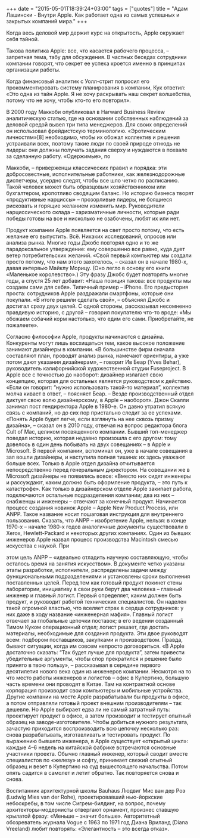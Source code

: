 +++
date = "2015-05-01T18:39:24+03:00"
tags = ["quotes"]
title = "Адам Лашински - Внутри Apple. Как работает одна из самых успешных и закрытых компаний мира."
+++

Когда весь деловой мир держит курс на открытость, Apple окружает себя тайной.

Такова политика Apple: все, что касается рабочего процесса, – запретная тема,
табу для обсуждения. В частных беседах сотрудники компании говорят, что секрет
ее успеха кроется именно в принципах организации работы.

Когда финансовый аналитик с Уолл-стрит попросил его прокомментировать систему
планирования в компании, Кук ответил: «Это одна из тайн Apple. Я не хочу
раскрывать наш секрет волшебства, потому что не хочу, чтобы кто-то его
повторил».

В 2000 году Маккоби опубликовал в Harward Business Review аналитическую статью,
где на основании собственных наблюдений за деловой средой вывел три типа
менеджеров. Для своих определений он использовал фрейдистскую терминологию.
«Эротическим личностям»[8] необходимо, чтобы их обожал коллектив и решения
устраивали всех, поэтому такие люди по своей природе отнюдь не лидеры: они
должны получать задания сверху и нуждаются в похвале за сделанную работу.
«Одержимые», по

Маккоби, – приверженцы классических правил и порядка: эти добросовестные,
исполнительные работники, как железнодорожные диспетчеры, усердно следят, чтобы
все шло четко по расписанию. Такой человек может быть образцовым хозяйственником
или бухгалтером, кропотливо сводящим баланс. Но историю бизнеса творят
«продуктивные нарциссы» – прозорливые лидеры, не боящиеся рисковать и горящие
желанием изменить мир. Руководители нарциссического склада – харизматичные
личности, которые ради победы готовы на все и нисколько не озабочены, любят их
или нет.

Продукт компании Apple появляется на свет просто потому, что есть желание его
выпустить. Всё. Никаких исследований, опросов или анализа рынка. Многие годы
Джобс повторял одно и то же парадоксальное утверждение: ему совершенно все
равно, куда дует ветер потребительских желаний. «Свой первый компьютер мы
создали просто потому, что нам этого захотелось, – сказал он в начале 1980-х,
давая интервью Майклу Морицу. (Оно легло в основу его книги «Маленькое
королевство».) Эту фразу Джобс будет повторять многие годы, а спустя 25 лет
добавит: «Наша позиция такова: все продукты мы создаем сами для себя».  Типичный
пример – iPhone. Его предыстория проста: сотрудников Apple раздражали смартфоны,
которые они покупали. «В итоге решили сделать свой», – объяснял Джобс и достигал
сразу двух целей. С одной стороны, рассказывал несомненно правдивую историю, с
другой – говорил покупателю что-то вроде: «Мы обожаем собачий корм настолько,
что едим его сами. Приобретайте, не пожалеете».

Согласно философии Apple, продукты начинаются с дизайна. Конкуренты могут лишь
восхищаться тем, какое высокое положение занимают дизайнеры в компании. «В
большинстве фирм сначала составляют план, проводят анализ рынка, намечают
ориентиры, а уже потом дают указания дизайнерам», – говорит Ив Беар (Yves
Behar), руководитель калифорнийской художественной студии Fuseproject. В Apple
все с точностью до наоборот: дизайнер излагает свою концепцию, которая для
остальных является руководством к действию. «Если он говорит: “нужно
использовать такой-то материал”, коллектив молча кивает в ответ, – поясняет
Беар. – Везде производственный отдел диктует свою волю дизайнерскому, в Apple –
наоборот».  Джон Скалли занимал пост гендиректора Apple в 1980-е. Он давно
утратил всякую связь с компаний, но до сих пор пристально следит за ее успехами.
«Понять Apple будет легче, если взглянуть на нее сквозь призму дизайна», –
сказал он в 2010 году, отвечая на вопрос редактора блога Cult of Mac, целиком
посвященного компании. Бывший топ-менеджер поведал историю, которая недавно
произошла с его другом: тому довелось в один день побывать на двух совещаниях –
в Apple и Microsoft. В первой компании, вспоминал он, уже в начале совещания в
зал вошли дизайнеры, и наступила полная тишина: их здесь уважают больше всех.
Только в Apple отдел дизайна отчитывается непосредственно перед генеральным
директором. На совещании же в Microsoft дизайнеры не появились вовсе: «Вместо
них сидят инженеры и рассуждают, каким должно быть оформление продукта, – это
путь к катастрофе».  Как только в дизайнерском отделе Apple закипает работа,
подключаются остальные подразделения компании; два из них – снабженцы и инженеры
– отвечают за конечный продукт. Начинается процесс создания новинок Apple –
Apple New Product Process, или ANPP. Такое название носит пошаговая инструкция
для внутреннего пользования. Сказать, что ANPP – изобретение Apple, нельзя: в
конце 1970-х – начале 1980-х годов аналогичные документы существовали в Xerox,
Hewlett-Packard и некоторых других компаниях. Один из бывших инженеров Apple
назвал процесс производства Macintosh смесью искусства с наукой. При

этом цель ANPP – «идеально отладить научную составляющую, чтобы осталось время
на занятия искусством». В документе четко указаны этапы разработки, исполнители,
распределены задачи между функциональными подразделениями и установлены сроки
выполнения поставленных целей.  Перед тем как готовый продукт покинет стены
лаборатории, инициативу в свои руки берут два человека – главный инженер и
главный логист. Первый определяет, каким должен быть продукт, и руководит
работой технических специалистов. Он наделен такой огромной властью, что вселяет
страх в сердца сотрудников: у них даже в ходу название «инженерная мафия».
Главный логист отвечает за глобальные цепочки поставок; в его ведении созданный
Тимом Куком операционный отдел; логист решает, где достать материалы,
необходимые для создания продукта. Эти двое руководят всем: подбором
поставщиков, закупками и производством. Правда, бывают ситуации, когда им совсем
непросто договориться. «В Apple достаточно сказать: “Так будет лучше для
продукта”, затем привести убедительные аргументы, чтобы спор прекратился и
решение было принято в твою пользу», – рассказывал в середине первого
десятилетия нового века один из инженеров компании.  Несмотря на то что место
работы инженеров и логистов – офис в Купертино, большую часть времени они
проводят в Китае. Там на контрактной основе корпорация производит свои
компьютеры и мобильные устройства. Другие компании на месте Apple разрабатывали
бы продукты в офисе, а потом отправляли готовый проект внешним производителям –
так дешевле. Но Apple выбирает едва ли не самый затратный путь: проектирует
продукт в офисе, а затем производит и тестирует опытный образец на
заводе-изготовителе. Чтобы добиться нужного результата, зачастую приходится
воспроизводить всю цепочку несколько раз: снова разрабатывать, изготавливать и
тестировать продукт. По выражению бывшего инженера, в Apple существует «открытый
цикл»: каждые 4–6 недель на китайской фабрике встречаются основные участники
проекта. Обычно главный инженер, который сводит вместе специалистов по «железу»
и софту, принимает свежий опытный образец и везет в Купертино на суд
вышестоящего начальства. Потом опять садится в самолет и летит обратно. Так
повторяется снова и снова.

Воспитанник архитектурной школы Bauhaus Людвиг Мис ван дер Роэ (Ludwig Mies van
der Rohe), проектировавший нью-йоркские небоскребы, в том числе Сигрем-билдинг,
на вопрос, почему архитекторы-модернисты отвергают орнамент, произнес ставшую
крылатой фразу: «Меньше – значит больше». Авторитетный обозреватель журнала
Vogue с 1963 по 1971 год Диана Вриланд (Diana Vreeland) любит повторять:
«Элегантность – это всегда отказ».
